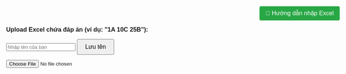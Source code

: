 <!DOCTYPE html>
<html lang="en">
<head>
  <meta charset="UTF-8">
  <title>Split Image with Grid and Excel Answer</title>
  <style>
    body {
      margin: 0;
      font-family: Arial, sans-serif;
    }

    .grid {
      display: grid;
      grid-template-columns: repeat(3, 1fr);
      gap: 0;
      max-width: fit-content;
      margin-top: 20px;
    }

    .grid img {
      width: 100%;
      height: auto;
      display: block;
      object-fit: cover;
      margin: 0;
      padding: 0;
      border: none;
      visibility: hidden;
      image-rendering: pixelated;
    }

    .grid .visible {
      visibility: visible;
    }

    .container {
      display: flex;
      justify-content: center;
      align-items: flex-start;
      min-height: 100vh;
    }

    #defaultImage {
      display: none;
      width: 40%;
      height: auto;
      object-fit: contain;
    }

    .flying-object {
      position: fixed;
      top: 20%;
      left: -150px;
      width: 120px;
      height: auto;
      z-index: 9999;
      pointer-events: none;
      animation: flyAcross 12s linear infinite;
    }

    @keyframes flyAcross {
      0% { transform: translateX(0); }
      100% { transform: translateX(120vw); }
    }

    .flying-tank {
      position: fixed;
      bottom: 0;
      right: -200px;
      width: 150px;
      height: auto;
      z-index: 9999;
      pointer-events: none;
      animation: tankMoveLeft 15s linear infinite;
    }
    
    @keyframes tankMoveLeft {
      0% { transform: translateX(0); }
      100% { transform: translateX(-120vw); }
    }
    

    .tank-wrapper {
      position: relative; /* Đảm bảo tank-wrapper có position: relative */
      bottom: 50px;
      left: 100px;
      width: 150px; /* Kích thước mới của tank-wrapper */
      height: auto;
      z-index: 1000;
      display: flex;
      align-items: center; /* Căn chỉnh phần tử con theo chiều dọc */
    }
    
    .fire {
      position: absolute;
      width: 20px;
      height: 20px;
      background: radial-gradient(circle, orange, red, transparent);
      border-radius: 50%;
      left: -10px;  /* Đặt lửa cách xe tăng 10px */
      top: 50%;
      transform: translateY(-50%);
      animation: flame 0.2s infinite alternate;
      opacity: 0.8;
      pointer-events: none;
      z-index: 999;  /* Đảm bảo lửa luôn nằm trên xe tăng */
    }
    
    
    @keyframes flame {
      0% {
        transform: translateY(-50%) scale(1);
        opacity: 0.8;
      }
      100% {
        transform: translateY(-50%) scale(1.4);
        opacity: 0.4;
      }
    }
    

    .flying-doclap {
      position: fixed;
      bottom: 20px;
      left: 20px;
      width: 150px;
      height: auto;
      z-index: 1000;
      pointer-events: none;
    }
    .doclap-wrapper {
      position: fixed;
      bottom: 20px;
      left: 20px;
      width: 150px;
      height: auto;
      z-index: 1000;
      pointer-events: none;
    }
    
    .flying-doclap-img {
      width: 100%;
      height: auto;
      display: none;
    }
    
    #victoryMessage {
      position: absolute;
      bottom: 100%;
      left: 50%;
      transform: translateX(-50%) scale(0.5);
      font-size: 22px;
      font-weight: bold;
      color: red;
      text-shadow: 2px 2px 5px yellow;
      opacity: 0;
      transition: all 0.5s ease;
      white-space: nowrap;
    }
    
    #victoryMessage.show {
      opacity: 1;
      transform: translateX(-50%) scale(1.2);
    }
    .flying-object {
      animation: flyAcross 10s linear forwards; /* bay 1 lần rồi dừng */
    }
    
    .flying-tank {
      animation: tankMoveLeft 15s linear forwards;
    }
    .modal {
      display: none;
      position: fixed;
      z-index: 999;
      padding-top: 100px;
      left: 0; top: 0;
      width: 100%; height: 100%;
      background-color: rgba(0,0,0,0.5);
    }
    
    .modal-content {
      margin: auto;
      background-color: #fff;
      padding: 20px;
      width: 60%;
      border-radius: 8px;
      position: relative;
      box-shadow: 0 5px 10px rgba(0,0,0,0.3);
    }
    
    .close {
      color: #aaa;
      font-size: 28px;
      font-weight: bold;
      position: absolute;
      top: 10px; right: 20px;
      cursor: pointer;
    }
    
    button#continueUpload {
      margin-top: 15px;
      padding: 10px 20px;
      background-color: #4caf50;
      color: white;
      border: none;
      border-radius: 5px;
      cursor: pointer;
    }
    .visible {
      opacity: 0;
      transform: scale(0.8);
      animation: popIn 0.4s ease-out forwards;
    }
    
    @keyframes popIn {
      to {
        opacity: 1;
        transform: scale(1);
      }
    }
    #congrats {
      position: fixed;
      top: 50%;
      left: 50%;
      transform: translate(-50%, -50%);
      font-size: 3em;
      background: rgba(255, 255, 255, 0.9);
      padding: 30px 50px;
      border-radius: 20px;
      z-index: 9999;
      animation: pulse 1s infinite;
    }
    
    @keyframes pulse {
      0% { transform: translate(-50%, -50%) scale(1); }
      50% { transform: translate(-50%, -50%) scale(1.05); }
      100% { transform: translate(-50%, -50%) scale(1); }
    }
    
    .hidden {
      display: none;
    }
    @keyframes flyZigzag {
      0% {
        transform: translate(0, 0);
      }
      20% {
        transform: translate(20vw, -20px);
      }
      40% {
        transform: translate(40vw, 20px);
      }
      60% {
        transform: translate(60vw, -20px);
      }
      80% {
        transform: translate(80vw, 20px);
      }
      100% {
        transform: translate(100vw, 0);
      }
    }
    
    .flying-object {
      position: fixed;
      width: 120px;
      z-index: 999;
      pointer-events: none;
    }
    @keyframes flyAcross {
      0% {
        left: -10%; /* Vị trí ban đầu bên ngoài màn hình trái */
      }
      100% {
        left: 110%; /* Vị trí cuối cùng ngoài màn hình phải */
      }
    }
    
    .flying-object {
      position: fixed; /* Đảm bảo máy bay cố định trong viewport */
      top: 20%; /* Đặt vị trí bắt đầu của máy bay */
      width: 50px; /* Đặt kích thước của máy bay */
      height: auto;
      z-index: 10; /* Đảm bảo máy bay xuất hiện phía trên các phần tử khác */
    }
    
    .form-container {
      display: flex;
      flex-direction: column;
      align-items: center;
      margin-top: 50px;
    }
    input[type="text"] {
      padding: 10px;
      font-size: 16px;
      margin-bottom: 10px;
    }
    button {
      padding: 10px 20px;
      font-size: 16px;
      cursor: pointer;
    }
  </style>
</head>
<body>

  <img id="defaultImage" src="./44.jpg" crossOrigin="anonymous">
  <div id="notification" style="display: none; color: green; font-size: 16px; margin-top: 10px;"></div>
  
<h3>Upload Excel chứa đáp án (ví dụ: "1A 10C 25B"):</h3>
<!-- Form nhập tên -->
<!-- Form nhập tên -->
<!-- Form nhập tên -->
<!-- Form nhập tên -->
<form id="nameForm">
  <input type="text" id="username" placeholder="Nhập tên của bạn" required>
  <button type="submit">Lưu tên</button>
</form>

<!-- Modal lưu ý -->
<div id="noteModal" class="modal">
  <div class="modal-content">
    <span class="close">&times;</span>
    <h3>📌 Lưu ý khi nhập file Excel</h3>
    <ul>
      <li>📎 Đáp án theo định dạng: <strong>1A, 2B, 3C..mỗi đáp án nên xuống dòng</strong></li>
      <li>📁 Chỉ dùng <strong>cột đầu tiên</strong> để nhập</li>
      <li>⛔ Khi âm thanh bị lỗi hãy loard lại trang</li>
     <li>🖼️Có dưới 100 bức ảnh cần được giải mã</li>
      
    </ul>
  </div>
</div>





<!-- Input tải lên file Excel -->
<input type="file" id="uploadExcel" accept=".xlsx" style="display:block"><br><br>

<!-- Thông báo yêu cầu nhập tên -->
<script>
  // Hàm kiểm tra nếu tên đã được lưu trong sessionStorage
  function checkStoredData() {
    const storedUsername = sessionStorage.getItem('username');
    const uploadExcelElement = document.getElementById('uploadExcel');
    const nameFormElement = document.getElementById('nameForm');
    const notification = document.getElementById('notification');
    
    // Kiểm tra xem tên đã được lưu trong sessionStorage
    if (storedUsername) {
      // Nếu đã có tên, ẩn form nhập tên và hiển thị input tải lên file
      nameFormElement.style.display = 'none'; // Ẩn form nhập tên
      uploadExcelElement.style.display = 'block'; // Hiển thị input tải lên file
      notification.style.display = 'none'; // Ẩn thông báo yêu cầu nhập tên
    } else {
      // Nếu chưa có tên, chỉ hiển thị form nhập tên và ẩn input tải lên file
      uploadExcelElement.style.display = 'none'; // Ẩn input tải lên file
      notification.style.display = 'block'; // Hiển thị thông báo yêu cầu nhập tên
      nameFormElement.style.display = 'block'; // Hiển thị form nhập tên
    }
  }

  // Đảm bảo kiểm tra dữ liệu khi DOM đã sẵn sàng
  document.addEventListener('DOMContentLoaded', function() {
    checkStoredData(); // Kiểm tra và cập nhật giao diện sau khi trang tải
  });

  // Xử lý form submit
  document.getElementById('nameForm').addEventListener('submit', function(event) {
    event.preventDefault(); // Ngừng hành động mặc định của form (reload trang)

    const username = document.getElementById('username').value.trim();
    
    if (username) {
      // Lưu tên vào sessionStorage
      sessionStorage.setItem('username', username); // Lưu tên vào sessionStorage
      
      // Thêm thông báo thành công
      const notificationElement = document.getElementById('notification');
      notificationElement.innerHTML = 'Chào mừng bạn, ' + username; // Thêm tên vào thông báo
      notificationElement.style.color = 'green'; // Đổi màu thông báo thành xanh
      
      // Kiểm tra lại và cập nhật giao diện
      checkStoredData(); // Gọi lại để cập nhật giao diện
    } else {
      // Nếu chưa nhập tên, hiển thị thông báo yêu cầu nhập tên
      const notificationElement = document.getElementById('notification');
      notificationElement.style.display = 'block'; // Hiển thị thông báo
    }
  });
</script>





<img id="defaultImage" src="./44.jpg" crossOrigin="anonymous">

<div id="notification" style="display: none; color: green; font-size: 16px; margin-top: 10px;"></div>


<button id="openNoteModal" style="
  position: fixed;
  top: 20px;
  right: 20px;
  z-index: 1000;
  background-color: #28a745;
  color: white;
  padding: 10px 16px;
  border: none;
  border-radius: 4px;
  cursor: pointer;
">
  📌 Hướng dẫn nhập Excel
</button>

<div class="container">
  <div class="grid" id="result"></div>
</div>
<div id="congrats" class="hidden">🎉 Chúc mừng bạn đã hoàn thành! 🎉</div>

<!-- SheetJS -->
<script src="https://cdnjs.cloudflare.com/ajax/libs/xlsx/0.18.5/xlsx.full.min.js"></script>
<!-- Fireworks -->
<script src="https://cdn.jsdelivr.net/npm/canvas-confetti@1.6.0/dist/confetti.browser.min.js"></script>

<script>
  function randomizeImage() {
    const imageNames = ['44.jpg', '55.jpg', '66.jpg', '77.jpg', '88.jpg', '99.jpg','10.jpg'];
    const randomIndex = Math.floor(Math.random() * imageNames.length);
    const imgElement = document.getElementById('defaultImage');

    imgElement.src = `./${imageNames[randomIndex]}`;

    // Lưu ảnh vào sessionStorage
    sessionStorage.setItem('lastImage', imageNames[randomIndex]);

    // Hiển thị thông báo
    const notification = document.getElementById('notification');
    //notification.textContent = `Đã thay đổi ảnh thành: ${imageNames[randomIndex]}`; -->
    notification.style.display = 'block';
  }

  // Hàm kiểm tra nếu có ảnh và tên đã lưu trong sessionStorage
  function checkStoredData() {
    const storedUsername = sessionStorage.getItem('username');
    const storedImage = sessionStorage.getItem('lastImage');

    // Kiểm tra tên đã lưu
    if (storedUsername) {
      // Nếu đã có tên, ẩn form và hiển thị thông báo
      const form = document.getElementById('nameForm');
      form.style.display = 'none'; // Ẩn form

      // Hiển thị thông báo về tên đã lưu
      const notification = document.getElementById('notification');
      notification.textContent = `Chào ${storedUsername}!`;
      notification.style.display = 'block'; // Hiển thị thông báo
    }

    // Nếu ảnh đã lưu, hiển thị lại ảnh đó
    if (storedImage) {
      const imgElement = document.getElementById('defaultImage');
      imgElement.src = `./${storedImage}`; // Set lại ảnh đã lưu
    } else {
      randomizeImage(); // Nếu chưa có ảnh, random ảnh mới
    }
  }

  // Gọi hàm checkStoredData khi trang tải
  window.onload = checkStoredData;

  // Xử lý form submit
  document.getElementById('nameForm').addEventListener('submit', function(event) {
    event.preventDefault(); // Ngừng hành động mặc định của form (reload trang)

    const username = document.getElementById('username').value.trim();
    
    if (username) {
      sessionStorage.setItem('username', username); // Lưu tên vào sessionStorage
      alert(`Tên của bạn (${username}) đã được lưu!`);
      // Ẩn form và thông báo sau khi nhập xong
      const form = document.getElementById('nameForm');
      const notification = document.getElementById('notification');
      form.style.display = 'none'; // Ẩn form
      notification.textContent = `Tên của bạn ${username} đã được lưu!`;
      notification.style.display = 'block'; // Hiển thị thông báo thành công
    }
  });
  document.addEventListener("DOMContentLoaded", function () {
    const answerMap = new Map();
    const soSanh = [
    "1A", "2C", "3A", "4C", "5C", "6C", "7B", "8B", "9C", "10B",
    "11B", "12B", "13B", "14C", "15A", "16C", "17C", "18C", "19C", "20C",
    "21C", "22A", "23C", "24B", "25C", "26B", "27C", "28B", "29C", "30A",
    "31C", "32B", "33C"
  ];
  
    const uploadInput = document.getElementById('uploadExcel');
    const noteModal = document.getElementById('noteModal');
    const closeModal = document.querySelector('.close');
    const continueBtn = document.getElementById('continueUpload');
    
    
    // Đóng modal
    closeModal.onclick = () => {
      noteModal.style.display = 'none';
      uploadInput.value = ''; // Reset input nếu đóng
    };
    openNoteModal.onclick = () => {
      noteModal.style.display = 'block';
    };
  
    // Đóng modal khi nhấn dấu X
    closeModal.onclick = () => {
      noteModal.style.display = 'none';
    };
  
    // Đóng modal khi nhấn ra ngoài vùng modal-content
    window.onclick = (event) => {
      if (event.target === noteModal) {
        noteModal.style.display = 'none';
      }
    };
    // Tiếp tục xử lý sau khi nhấn "Tôi đã hiểu"
 
    
    let isTankPassing = false;

    document.getElementById('uploadExcel').addEventListener('change', function (e) {
      const file = e.target.files[0];
      const reader = new FileReader();

      reader.onload = function (event) {
        const data = new Uint8Array(event.target.result);
        const workbook = XLSX.read(data, { type: 'array' });
        const sheetName = workbook.SheetNames[0];
        const worksheet = workbook.Sheets[sheetName];
        const json = XLSX.utils.sheet_to_json(worksheet, { header: 1 });

        const answerString = json.map(row => row[0])
          .filter(cell => !!cell)
          .join(' ')
          .replace(/\s+/g, '')
          .toUpperCase();

        const regex = /(\d{1,2}|100)[A-D]/g;
        const matches = answerString.match(regex);

        answerMap.clear();
        function animate() {
          checkTankCrossing();
          requestAnimationFrame(animate);
        }
      
        animate();
        if (matches) {
          matches.forEach(ans => {
            const number = parseInt(ans.match(/\d+/)[0]);
            const choice = ans.match(/[A-D]/)[0];
            answerMap.set(number, choice);
          });

          const img = document.getElementById('defaultImage');
          if (img.complete) {
            processImage(img);
          } else {
            img.onload = () => processImage(img);
          }
        } else {
          document.getElementById('result').innerHTML = 'Không tìm thấy đáp án phù hợp.';
        }
      };

      reader.readAsArrayBuffer(file);
    });



   // Biến toàn cục để lưu số câu trả lời đúng
   let correctAnswers = 0;

   function processImage(img) {
     const rows = 11;
     const cols = 3;
     const tileWidth = img.naturalWidth / cols;
     const tileHeight = img.naturalHeight / rows;
   
     const result = document.getElementById('result');
     result.innerHTML = '';
   
     let count = 1;
     let wrongAnswers = [];
   
     correctAnswers = 0; // Reset mỗi lần xử lý
   
     for (let y = 0; y < rows; y++) {
       for (let x = 0; x < cols; x++) {
         const canvas = document.createElement('canvas');
         canvas.width = tileWidth;
         canvas.height = tileHeight;
         const ctx = canvas.getContext('2d');
   
         ctx.drawImage(img, x * tileWidth, y * tileHeight, tileWidth, tileHeight, 0, 0, tileWidth, tileHeight);
   
         const imgElement = document.createElement('img');
         imgElement.src = canvas.toDataURL();
   
         const container = document.createElement('div');
         container.appendChild(imgElement);
   
         const currentAnswer = answerMap.get(count);
         const fullAnswer = `${count}${currentAnswer}`;
   
         if (currentAnswer && soSanh.includes(fullAnswer)) {
           imgElement.classList.add('visible');
           correctAnswers++;
         } else {
           wrongAnswers.push(count);
         }
   
         result.appendChild(container);
         count++;
       }
     }
   
     // Kiểm tra kết quả
     if (correctAnswers === 33) {
       alert('🎉 Chúc mừng! Bạn đã hoàn thành thử thách!');
       playVictoryMusic();
       hienDocLap();
       startEffects();
     } else if (correctAnswers > 0 && correctAnswers < 33) {
      anDocLap();
    
      if (wrongAnswers.length > 0) {
        alert(`❌ Bạn đã sai các câu: ${wrongAnswers.join(', ')}`);
      }
    }
   
     // Hàm bổ sung cho kiểm tra từng câu
     function checkAnswer(isCorrect) {
       if (isCorrect && correctAnswers < 33) {
         stopAllEffects();
       }
     }


     function startEffects() {
      // Hiện bảng chúc mừng
      const congrats = document.getElementById('congrats');
      congrats.classList.remove('hidden');
    
      // Confetti đơn giản
      confetti({
        particleCount: 150,
        spread: 80,
        origin: { y: 0.6 },
      });
    
      // Phát âm thanh
      const audio = new Audio('success.mp3');
      audio.play();
    
      // Ẩn sau 2 giây
      setTimeout(() => {
        congrats.classList.add('hidden');
      }, 2000);
    }
    
    

   
function hienDocLap() {
  const doclapElement = document.getElementById("doclap");
  const flyingImg = document.querySelector(".flying-doclap-img");

  if (doclapElement) {
    doclapElement.style.display = "block";
  }

  if (flyingImg) {
    flyingImg.style.display = "block";
  }
}
function anDocLap() {
  const doclapElement = document.getElementById("doclap");
  const flyingImg = document.querySelector(".flying-doclap-img");

  if (doclapElement) {
    doclapElement.style.display = "none";
  }

  if (flyingImg) {
    flyingImg.style.display = "none";
  }
}


// Hàm phát nhạc khi đạt đủ 33 câu đúng
function playVictoryMusic() {
const audio = new Audio('./HaoKhiVietNam.mp3'); // Thay 'path_to_victory_music.mp3' bằng đường dẫn đến file nhạc của bạn
audio.play();
}
function stopAllEffects() {
  // Dừng pháo hoa
  clearInterval(fireworkInterval); 
  cancelAnimationFrame(fireworkAnimationFrame);

  // Ẩn máy bay
  const airplanes = document.querySelectorAll('.flying-object');
  airplanes.forEach(airplane => airplane.style.display = 'none');

  // Ẩn xe tăng
  const tanks = document.querySelectorAll('.flying-tank');
  tanks.forEach(tank => tank.style.display = 'none');
  
  // Ẩn các hiệu ứng khác nếu có
  const fires = document.querySelectorAll('.fire');
  fires.forEach(fire => fire.style.display = 'none');
  
  // Dừng tất cả các animation (nếu có)
  const allAnimations = document.querySelectorAll('*');
  allAnimations.forEach(element => {
    element.style.animation = 'none'; // Hủy bỏ animation
  });

  // Dừng mọi hoạt động liên quan đến confetti
  confetti.reset();
}



}

    


    

    function startConfetti(originX, originY) {
      confetti({
        particleCount: 50,
        angle: 90,
        spread: 50,
        startVelocity: 50,
        origin: { x: originX, y: originY },
        colors: ['#ff0000', '#ffaa00', '#ffff00']
      });
    }
    let fireworkInterval;
    let fireworkAnimationFrame;
    let fireworkFired = false;

    function checkTankCrossing() {
      const tanks = document.querySelectorAll('.flying-tank');
      const doclap = document.getElementById('doclap');
    
      tanks.forEach(tank => {
        const tankRect = tank.getBoundingClientRect();
        const doclapRect = doclap.getBoundingClientRect();
    
        if (
          tankRect.right >= doclapRect.left &&
          tankRect.left <= doclapRect.right &&
          !fireworkFired
        ) {
          fireworkFired = true;
          launchFireworksFromDoclap();
    
          setTimeout(() => {
            fireworkFired = false;
          }, 1000);
        }
      });
    }
    
    function launchFireworksFromDoclap() {
      const doclap = document.getElementById('doclap');
      const rect = doclap.getBoundingClientRect();
    
      // 🎆 Bắn pháo hoa
      confetti({
        particleCount: 20,
        angle: 90,
        spread: 60,
        startVelocity: 50,
        origin: {
          x: (rect.left + rect.width / 2) / window.innerWidth,
          y: (rect.top + rect.height / 2) / window.innerHeight,
        },
        colors: ['#ff0000', '#ffff00', '#00ff00', '#00ccff'],
      });
    
      // ✅ Hiển thị chữ "TOÀN THẮNG!"
      const message = document.getElementById("victoryMessage");
      message.classList.add("show");
    
      // ⏱️ Sau 5 giây thì ẩn đi
      setTimeout(() => {
        message.classList.remove("show");
      }, 5000);
    }
    
    let isCreatingAirplanes = false; // Biến theo dõi việc tạo máy bay

    function createAirplane(id = "airplane", count = 1) {
      if (correctAnswers !== 33 || isCreatingAirplanes) return;
    
      isCreatingAirplanes = true; // Đánh dấu bắt đầu quá trình tạo máy bay
      
      // Tạo ngẫu nhiên số lượng máy bay (3 hoặc 4 máy bay)
      const randomCount = Math.floor(Math.random() * 2) + 3; // Số máy bay ngẫu nhiên từ 3 đến 4
    
      for (let i = 0; i < randomCount; i++) {
        const airplane = document.createElement("img");
        airplane.src = "./—Pngtree—jet fighter illustration_8476956.png";
        airplane.className = "flying-object";
        
        // Nếu count > 1, thêm số thứ tự vào id, còn lại giữ nguyên
        airplane.id = count > 1 ? `${id}-${i}` : id;
        
        // Máy bay sát nhau nếu count > 1, còn lại giữ nguyên top
        const topOffset = 20 - i * 1.2;
        airplane.style.top = `${topOffset}%`;
    
        // Vị trí ngẫu nhiên trên trục x (giới hạn trong phạm vi cửa sổ)
        const randomLeft = Math.floor(Math.random() * 100) - 50; // Tạo vị trí ngẫu nhiên từ -50% đến 50%
        airplane.style.left = `${randomLeft}%`;
        
        // Hiệu ứng bay từ trái sang phải (kéo dài qua màn hình)
        const randomAnimationDuration = Math.floor(Math.random() * 5) + 5; // Từ 5s đến 10s
        airplane.style.animation = `flyAcross ${randomAnimationDuration}s linear forwards`;
        airplane.style.animationDelay = `${i * 0.15}s`; // Delay nhỏ để các máy bay bay gần nhau
    
        document.body.appendChild(airplane);
    
        // Bắt đầu pháo hoa cho từng chiếc nếu muốn
        setTimeout(() => launchFireworks(airplane), i * 150);
    
        // Sau khi máy bay hoàn thành animation, xóa máy bay và tạo lại nhóm mới
        airplane.addEventListener("animationend", () => {
          airplane.remove(); // Xóa máy bay đã bay hết
        });
      }
    
      // Tạo nhóm mới mỗi 3 giây sau khi tất cả máy bay đã bay hết
      setTimeout(() => {
        isCreatingAirplanes = false; // Đánh dấu kết thúc quá trình tạo máy bay
        createAirplane(id, count); // Tạo lại nhóm máy bay mới
      }, 3000); // Thời gian tạo nhóm mới (sau khi máy bay đã bay hết)
    }
    
    // CSS cho hiệu ứng `flyAcross`
   
    
  

  
  
  

// Hàm tạo hiệu ứng pháo hoa




function launchFireworks(airplane) {
  // Nếu đã có hiệu ứng pháo hoa đang chạy, dừng lại
  if (fireworkInterval) clearInterval(fireworkInterval);  // Xóa interval cũ nếu có
  if (fireworkAnimationFrame) cancelAnimationFrame(fireworkAnimationFrame);  // Xóa animation frame cũ nếu có

  // Tạo pháo hoa liên tục với số lượng ít
  fireworkInterval = setInterval(() => {
    const rect = airplane.getBoundingClientRect();
    confetti({
      particleCount: 200, // Số lượng hạt pháo hoa ít
      angle: 180,
      spread: 30, // Giảm độ lan tỏa để ít pháo hoa hơn
      startVelocity: 20, // Giảm tốc độ pháo hoa
      origin: {
        x: (rect.left + rect.width / 2) / window.innerWidth,
        y: (rect.top + rect.height / 2) / window.innerHeight,
      }
    });

    // Tạo vòng lặp pháo hoa chạy liên tục
    confetti({
      particleCount: 3, // Số lượng pháo hoa ít
      angle: 60,
      spread: 45, // Giảm độ lan tỏa để ít pháo hoa hơn
      origin: { x: 0 },
    });
    confetti({
      particleCount: 3, // Số lượng pháo hoa ít
      angle: 120,
      spread: 45, // Giảm độ lan tỏa
      origin: { x: 1 },
    });
  }, 1000); // Điều chỉnh khoảng thời gian giữa các lần bắn (mỗi giây)
}


// Gọi hàm tạo máy bay liên tục
setInterval(() => createAirplane('airplane_' + Date.now()), 7000);  // Mỗi 7 giây tạo 1 máy bay mới



// 🚓 Tạo xe tăng liên tục
// Hàm khởi tạo xe tăng mới và thêm hiệu ứng
function createTank(id) {
  // Kiểm tra nếu số câu trả lời đúng là 33
  if (correctAnswers === 33) {
    const wrapper = document.createElement("div");
    wrapper.className = "tank-wrapper";
    wrapper.id = id;

    const tankImg = document.createElement("img");
    tankImg.src = "./xetang.png";
    tankImg.className = "flying-tank";

    const fire = document.createElement("div");
    fire.className = "fire";

    wrapper.appendChild(tankImg);
    wrapper.appendChild(fire);

    document.body.appendChild(wrapper);

    return wrapper;
  }
  // Nếu không đủ điều kiện, không làm gì
  return null;
}


// 🎬 Bắt đầu tạo máy bay & xe tăng sau mỗi vài giây
setInterval(createAirplane, 7000); // Mỗi 7 giây có 1 máy bay
setInterval(createTank, 9000);     // Mỗi 9 giây có 1 xe tăng

    function stopFireworks() {
      const airplane = document.getElementById('airplane');
      airplane.style.display = 'none';
      confetti.reset();
    }

  });
</script>

<img src="./—Pngtree—jet fighter illustration_8476956.png" class="flying-object" id="airplane" style="display: none;" />
<div class="tank-wrapper" id="tank">
  <img src="" class="flying-tank" />
  <div class="fire"></div> <!-- Lửa đã được di chuyển vào đây -->
</div>

<div class="doclap-wrapper" id="doclap">
  <img src="./đinhoclap.png" class="flying-doclap-img" />
  <div id="victoryMessage">TOÀN THẮNG!</div>
</div>

</body>
</html>
